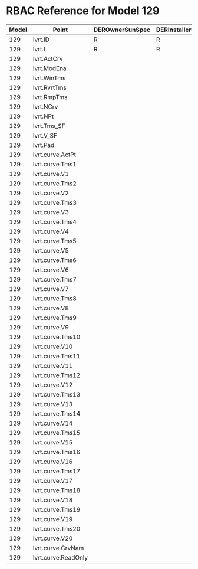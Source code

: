 # RBAC Reference for Model 129

| Model | Point | DEROwnerSunSpec | DERInstallerSunSpec | DERVendorSunSpec | ServiceProviderSunSpec | GridOperatorSunSpec |
|-------|-------|------------------|---------------------|------------------|------------------------|---------------------|
| 129 | lvrt.ID | R | R | R | R | R |
| 129 | lvrt.L | R | R | R | R | R |
| 129 | lvrt.ActCrv |  |  |  |  |  |
| 129 | lvrt.ModEna |  |  |  |  |  |
| 129 | lvrt.WinTms |  |  |  |  |  |
| 129 | lvrt.RvrtTms |  |  |  |  |  |
| 129 | lvrt.RmpTms |  |  |  |  |  |
| 129 | lvrt.NCrv |  |  |  |  |  |
| 129 | lvrt.NPt |  |  |  |  |  |
| 129 | lvrt.Tms_SF |  |  |  |  |  |
| 129 | lvrt.V_SF |  |  |  |  |  |
| 129 | lvrt.Pad |  |  |  |  |  |
| 129 | lvrt.curve.ActPt |  |  |  |  |  |
| 129 | lvrt.curve.Tms1 |  |  |  |  |  |
| 129 | lvrt.curve.V1 |  |  |  |  |  |
| 129 | lvrt.curve.Tms2 |  |  |  |  |  |
| 129 | lvrt.curve.V2 |  |  |  |  |  |
| 129 | lvrt.curve.Tms3 |  |  |  |  |  |
| 129 | lvrt.curve.V3 |  |  |  |  |  |
| 129 | lvrt.curve.Tms4 |  |  |  |  |  |
| 129 | lvrt.curve.V4 |  |  |  |  |  |
| 129 | lvrt.curve.Tms5 |  |  |  |  |  |
| 129 | lvrt.curve.V5 |  |  |  |  |  |
| 129 | lvrt.curve.Tms6 |  |  |  |  |  |
| 129 | lvrt.curve.V6 |  |  |  |  |  |
| 129 | lvrt.curve.Tms7 |  |  |  |  |  |
| 129 | lvrt.curve.V7 |  |  |  |  |  |
| 129 | lvrt.curve.Tms8 |  |  |  |  |  |
| 129 | lvrt.curve.V8 |  |  |  |  |  |
| 129 | lvrt.curve.Tms9 |  |  |  |  |  |
| 129 | lvrt.curve.V9 |  |  |  |  |  |
| 129 | lvrt.curve.Tms10 |  |  |  |  |  |
| 129 | lvrt.curve.V10 |  |  |  |  |  |
| 129 | lvrt.curve.Tms11 |  |  |  |  |  |
| 129 | lvrt.curve.V11 |  |  |  |  |  |
| 129 | lvrt.curve.Tms12 |  |  |  |  |  |
| 129 | lvrt.curve.V12 |  |  |  |  |  |
| 129 | lvrt.curve.Tms13 |  |  |  |  |  |
| 129 | lvrt.curve.V13 |  |  |  |  |  |
| 129 | lvrt.curve.Tms14 |  |  |  |  |  |
| 129 | lvrt.curve.V14 |  |  |  |  |  |
| 129 | lvrt.curve.Tms15 |  |  |  |  |  |
| 129 | lvrt.curve.V15 |  |  |  |  |  |
| 129 | lvrt.curve.Tms16 |  |  |  |  |  |
| 129 | lvrt.curve.V16 |  |  |  |  |  |
| 129 | lvrt.curve.Tms17 |  |  |  |  |  |
| 129 | lvrt.curve.V17 |  |  |  |  |  |
| 129 | lvrt.curve.Tms18 |  |  |  |  |  |
| 129 | lvrt.curve.V18 |  |  |  |  |  |
| 129 | lvrt.curve.Tms19 |  |  |  |  |  |
| 129 | lvrt.curve.V19 |  |  |  |  |  |
| 129 | lvrt.curve.Tms20 |  |  |  |  |  |
| 129 | lvrt.curve.V20 |  |  |  |  |  |
| 129 | lvrt.curve.CrvNam |  |  |  |  |  |
| 129 | lvrt.curve.ReadOnly |  |  |  |  |  |

